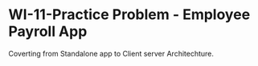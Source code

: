 # WI-11-Practice Problem - Employee Payroll App

Coverting from Standalone app to Client server Architechture.